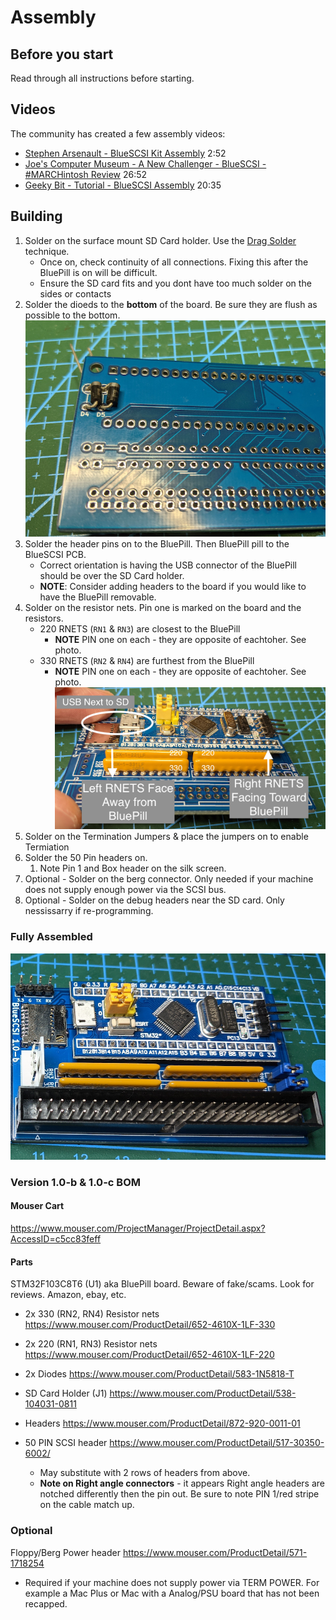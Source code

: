 # Assembly

## Before you start

Read through all instructions before starting.

## Videos

The community has created a few assembly videos:
* [Stephen Arsenault - BlueSCSI Kit Assembly](https://www.youtube.com/watch?v=G6lwCfLQwd8) 2:52
* [Joe's Computer Museum - A New Challenger - BlueSCSI - #MARCHintosh Review](https://www.youtube.com/watch?v=d_8VVmvvlNI) 26:52
* [Geeky Bit - Tutorial - BlueSCSI Assembly](https://www.youtube.com/watch?v=-nF9FYFgVHM) 20:35

## Building

1. Solder on the surface mount SD Card holder. Use the [Drag Solder](https://youtu.be/Z_KL4fWOMug) technique.
    - Once on, check continuity of all connections. Fixing this after the BluePill is on will be difficult.
    - Ensure the SD card fits and you dont have too much solder on the sides or contacts
2. Solder the dioeds to the **bottom** of the board. Be sure they are flush as possible to the bottom.
![Diode Orientation](images/diodes.png)
3. Solder the header pins on to the BluePill. Then BluePill pill to the BlueSCSI PCB.
    - Correct orientation is having the USB connector of the BluePill should be over the SD Card holder.
    - **NOTE**: Consider adding headers to the board if you would like to have the BluePill removable.
4. Solder on the resistor nets. Pin one is marked on the board and the resistors.
   - 220 RNETS (`RN1` & `RN3`) are closest to the BluePill
     - **NOTE** PIN one on each - they are opposite of eachtoher. See photo.
   - 330 RNETS (`RN2` & `RN4`) are furthest from the BluePill
     - **NOTE** PIN one on each - they are opposite of eachtoher. See photo.
![Orientation RNETs and BluePill](images/orientation.png)
5. Solder on the Termination Jumpers & place the jumpers on to enable Termiation
6. Solder the 50 Pin headers on.
   1. Note Pin 1 and Box header on the silk screen.
7. Optional - Solder on the berg connector. Only needed if your machine does not supply enough power via the SCSI bus.
8. Optional - Solder on the debug headers near the SD card. Only nessissarry if re-programming.

### Fully Assembled
![Fully Assembled](images/assembled.png)

### Version 1.0-b & 1.0-c BOM

#### Mouser Cart

https://www.mouser.com/ProjectManager/ProjectDetail.aspx?AccessID=c5cc83feff

#### Parts

STM32F103C8T6 (U1) aka BluePill board. Beware of fake/scams. Look for reviews. Amazon, ebay, etc.

* 2x 330 (RN2, RN4) Resistor nets https://www.mouser.com/ProductDetail/652-4610X-1LF-330

* 2x 220 (RN1, RN3) Resistor nets https://www.mouser.com/ProductDetail/652-4610X-1LF-220

* 2x Diodes https://www.mouser.com/ProductDetail/583-1N5818-T

* SD Card Holder (J1)  https://www.mouser.com/ProductDetail/538-104031-0811

* Headers https://www.mouser.com/ProductDetail/872-920-0011-01

* 50 PIN SCSI header https://www.mouser.com/ProductDetail/517-30350-6002/
  - May substitute with 2 rows of headers from above.
  - **Note on Right angle connectors** - it appears Right angle headers are notched differently then the pin out. Be sure to note PIN 1/red stripe on the cable match up.

### Optional

Floppy/Berg Power header https://www.mouser.com/ProductDetail/571-1718254
  - Required if your machine does not supply power via TERM POWER. For example a Mac Plus or Mac with a Analog/PSU board that has not been recapped.
